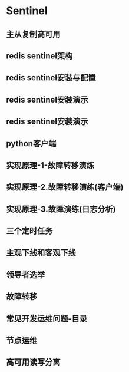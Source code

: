 # Sentinel

## 主从复制高可用

## redis sentinel架构

## redis sentinel安装与配置

## redis sentinel安装演示

## redis sentinel安装演示

## python客户端

## 实现原理-1-故障转移演练

## 实现原理-2.故障转移演练(客户端)

## 实现原理-3.故障演练(日志分析)

## 三个定时任务

## 主观下线和客观下线

## 领导者选举

## 故障转移

## 常见开发运维问题-目录

## 节点运维

## 高可用读写分离







